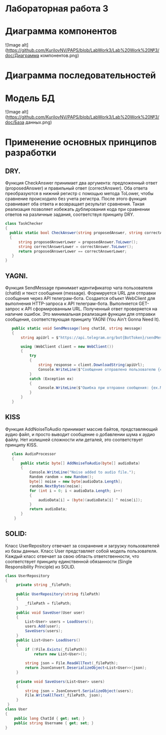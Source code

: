 # Лабораторная работа 3

# Диаграмма компонентов
 ![Image alt](https://github.com/KurilovNV/PAPS/blob/LabWork3/Lab%20Work%20№3/doc/Диаграмма компонентов.png)


 # Диаграмма последовательностей



# Модель БД
 ![Image alt](https://github.com/KurilovNV/PAPS/blob/LabWork3/Lab%20Work%20№3/doc/База данных.png)

 # Применение основных принципов разработки
 ## DRY.
  Функция CheckAnswer принимает два аргумента: предложенный ответ (proposedAnswer) и правильный ответ (correctAnswer).
  Оба ответа преобразуются в нижний регистр с помощью метода ToLower, чтобы сравнение происходило без учета регистра.
  После этого функция сравнивает оба ответа и возвращает результат сравнения.
  Такая реализация позволяет избежать дублирования кода при сравнении ответов на различные задания, соответствуя принципу DRY.
  ```c#
  class TaskChecker
  {
    public static bool CheckAnswer(string proposedAnswer, string correctAnswer)
    {
        string proposedAnswerLower = proposedAnswer.ToLower();
        string correctAnswerLower = correctAnswer.ToLower();
        return proposedAnswerLower == correctAnswerLower;
     }
  }
  ```

  ## YAGNI.
  Функция SendMessage принимает идентификатор чата пользователя (chatId) и текст сообщения (message).
  Формируется URL для отправки сообщения через API телеграм-бота.
  Создается объект WebClient для выполнения HTTP-запроса к API телеграм-бота.
  Выполняется GET-запрос к API сформированным URL.
  Полученный ответ проверяется на наличие ошибок.
  Это минимальная реализация функции для отправки сообщения, соответствующая принципу YAGNI (You Ain't Gonna Need It).
 ```c#
    public static void SendMessage(long chatId, string message)
    {
        string apiUrl = $"https://api.telegram.org/bot{BotToken}/sendMessage?chat_id={chatId}&text={WebUtility.UrlEncode(message)}";

        using (WebClient client = new WebClient())
        {
            try
            {
                string response = client.DownloadString(apiUrl);
                Console.WriteLine($"Сообщение отправлено пользователю {chatId}: {message}");
            }
            catch (Exception ex)
            {
                Console.WriteLine($"Ошибка при отправке сообщения: {ex.Message}");
            }
        }
    }
  ```
    
  ## KISS
  Функция AddNoiseToAudio принимает массив байтов, представляющий аудио файл, и просто выводит сообщение о добавлении шума к аудио файлу. Нет излишней сложности или деталей, это соответствует принципу KISS.
 ```c#
    class AudioProcessor
    {
        public static byte[] AddNoiseToAudio(byte[] audioData)
        {
            Console.WriteLine("Noise added to audio file.");
            Random random = new Random();
            byte[] noise = new byte[audioData.Length];
            random.NextBytes(noise);
            for (int i = 0; i < audioData.Length; i++)
            {
                audioData[i] = (byte)(audioData[i] ^ noise[i]);
            }
            return audioData;
        }
     }
```

  
## SOLID:
Класс UserRepository отвечает за сохранение и загрузку пользователей из базы данных. 
Класс User представляет собой модель пользователя.
Каждый класс отвечает за свою область ответственности, что соответствует принципу единственной обязанности (Single Responsibility Principle) из SOLID.
  ```c#
  class UserRepository
  {
       private string _filePath;
   
       public UserRepository(string filePath)
       {
           _filePath = filePath;
       }
       public void SaveUser(User user)
       {
           List<User> users = LoadUsers();
           users.Add(user);
           SaveUsers(users);
       }
       public List<User> LoadUsers()
       {
           if (!File.Exists(_filePath))
               return new List<User>();
   
           string json = File.ReadAllText(_filePath);
           return JsonConvert.DeserializeObject<List<User>>(json);
       }
   
       private void SaveUsers(List<User> users)
       {
           string json = JsonConvert.SerializeObject(users);
           File.WriteAllText(_filePath, json);
       }
   }
  class User
  {
      public long ChatId { get; set; }
      public string Username { get; set; }
  }
  ```

